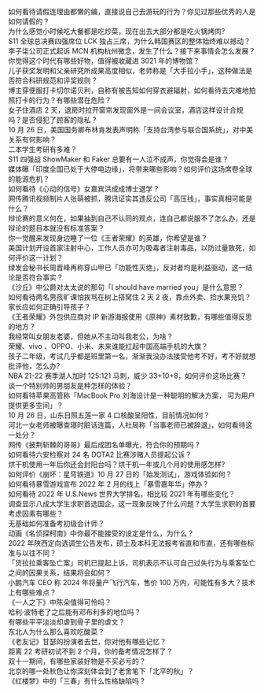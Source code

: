 如何看待请假连理由都懒的编，直接说自己去游玩的行为？你见过那些优秀的人是如何请假的？  
为什么感觉小时候吃大餐都是吃炒菜，现在出去大部分都是吃火锅烤肉?  
S11 全球总决赛四强席位 LCK 独占三席，为什么韩国赛区的整体始终难以撼动？  
李子柒公司正式起诉 MCN 机构杭州微念，发生了什么？接下来事情会怎么发展？  
你觉得这个时代有哪些好物，值得被收藏进 3021 年的博物馆？  
儿子获奖发明和父亲研究所成果高度相似，老师称是「大手拉小手」，这种做法是否符合科研规范和评奖规则？  
博主穿便服打卡切尔诺贝利，自称有被告知如何穿衣避辐射，如何看待去灾难地拍照打卡的行为？有哪些潜在危险？  
女子住酒店 2 天，退房时拉开窗帘发现窗外是一间会议室，酒店这样设计合规吗？是否侵犯了顾客的隐私？  
10 月 26 日，美国国务卿布林肯发表声明称「支持台湾参与联合国系统」，对中美关系有何影响？  
二本学生考研有多难？  
S11 四强战 ShowMaker 和 Faker 总要有一人泣不成声，你觉得会是谁？  
媒体曝「印度全国已处于大停电边缘」，将带来哪些影响？如何评价这场席卷全球的能源危机？  
如何看待《心动的信号》女嘉宾洪成成博士退学？  
网传腾讯视频制片人张萌被抓，腾讯证实其违反公司「高压线」，事实真相可能是什么？  
辩论赛的意义何在，如果抽到自己不认同的观点，连自己都说服不了怎么办，还是辩论的题目本就没有标准答案？  
你一觉醒来发现身边睡了一位《王者荣耀》的英雄，你希望是谁？  
美国计划开设首家注射中心，工作人员亦可为吸毒者注射毒品，以防过量致死，如何评价这一计划？  
绿发会秘书长周晋峰再称穿山甲已「功能性灭绝」，反对者均是利益驱动，这一结论是否符合事实？  
《沙丘》中公爵对太太说的那句「I should have married you」是什么意思？  
如何看待两名男孩旷课怕挨骂在树上搭窝住 2 天 2 夜，靠点外卖、捡水果充饥？家长应如何正确引导孩子？  
《王者荣耀》外包供应商对 IP 新游海报使用《原神》素材致歉，有哪些值得反思的地方？  
我经常叫女朋友老婆，但她从不主动叫我老公，为啥？  
荣耀、vivo 、OPPO、小米、未来谁能扛起中国高端手机的大旗？  
孩子二年级，考试几乎都是班里第一名，渐渐我没办法接受他考不好，考不好就想批评他，怎么办?  
NBA 21-22 赛季湖人加时 125:121 马刺，威少 33+10+8，如何评价这场比赛？  
谈一个特别帅的男朋友是种怎样的体验？  
如何看待苹果高管称「MacBook Pro 刘海设计是一种聪明的解决方案， 可为用户提供更多空间」？  
10 月 26 日，山东日照五莲一家 4 口核酸呈阳性，目前情况如何？  
河北一女老师被曝查寝时脏话连篇，人社局称「当事老师已被辞退」，如何看待这一处分？  
网传《披荆斩棘的哥哥》最后成团名单曝光，符合你的预期吗？  
如何看待六安检察对 24 名 DOTA2 比赛涉赌人员提起公诉？  
烘干机使用一年后你还会封阳台吗？烘干机一年或几个月的使用感怎样?  
如何评价《崩坏：星穹铁道》10 月 27 日的「始发测试」，游戏体验如何？  
如何看待暴雪游戏宣布 2022 年 2 月的线上「暴雪嘉年华」停办？  
如何看待 2022 年 U.S.News 世界大学排名，相比较 2021 年有哪些变化？  
调查显示八成大学生求职首选国企，这一现象反映了什么问题？大学生求职的首要考虑因素有哪些？  
无基础如何准备考初级会计师？  
动画《名侦探柯南》中你最不能接受的设定是什么，为什么？  
2022 年陕西定向选调生公告发布，硕士及本科无法报考省直和市直，还有哪些标准与以往不同？  
「货拉拉乘客坠亡案」司机已提起上诉，司机表示不认可自己过失行为与乘客坠亡之间的因果关系，结果将会如何？  
小鹏汽车 CEO 称 2024 年将量产飞行汽车，售价 100 万内，可能性有多大？技术上有哪些难点？  
《一人之下》中陈朵值得可怜吗？  
哈利·波特老了之后能有邓布利多的地位吗？  
有哪些平平淡淡却虐到骨子里的虐文？  
东北人为什么那么喜欢吃酸菜？  
《老友记》甘瑟的扮演者去世，你对他有哪些记忆？  
距离 22 考研初试不到 2 个月，你的备考情况怎样了？  
双十一期间，有哪些家装好物是不买必亏的？  
北京的哪一处秋色让你深刻体会到了老舍笔下「北平的秋」？  
《红楼梦》中的「三春」有什么性格缺陷吗？  
